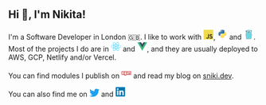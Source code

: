 ##  Hi 👋, I'm Nikita!

I'm a Software Developer in London 🇬🇧. I like to work with <img src="/icons/javascript/javascript-original.svg" width="20" />, <img src="/icons/python/python-original.svg" width="20" /> and <img src="/icons/go/go-original.svg" width="20" />. Most of the projects I do are in <img src="/icons/react/react-original.svg" width="20" /> and <img src="/icons/vuejs/vuejs-original.svg" width="20" />, and they are usually deployed to AWS, GCP, Netlify and/or Vercel.

You can find modules I publish on <a href="https://www.npmjs.com/~snikidev"><img src="/icons/npm/npm-original-wordmark.svg" width="20" /></a> and read my blog on [sniki.dev](https://sniki.dev).

You can also find me on <a href="https://twitter.com/NKakuev"><img src="/icons/twitter/twitter-original.svg" width="20" /></a> and <a href="https://www.linkedin.com/in/nkakuev/"><img src="/icons/linkedin/linkedin-original.svg" width="20" /></a>
